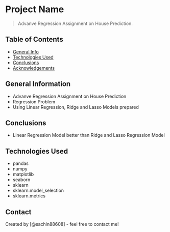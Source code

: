 # Project Name
> Advanve Regression Assignment on House Prediction.


## Table of Contents
* [General Info](#general-information)
* [Technologies Used](#technologies-used)
* [Conclusions](#conclusions)
* [Acknowledgements](#acknowledgements)

<!-- You can include any other section that is pertinent to your problem -->

## General Information
- Advanve Regression Assignment on House Prediction
- Regression Problem
- Using Linear Regression, Ridge and Lasso Models prepared

<!-- You don't have to answer all the questions - just the ones relevant to your project. -->

## Conclusions
- Linear Regression Model better than Ridge and Lasso Regression Model

<!-- You don't have to answer all the questions - just the ones relevant to your project. -->


## Technologies Used
- pandas
- numpy
- matplotlib
- seaborn
- sklearn
- sklearn.model_selection
- sklearn.metrics

<!-- As the libraries versions keep on changing, it is recommended to mention the version of library used in this project -->


## Contact
Created by [@sachin88608] - feel free to contact me!


<!-- Optional -->
<!-- ## License -->
<!-- This project is open source and available under the [... License](). -->

<!-- You don't have to include all sections - just the one's relevant to your project -->